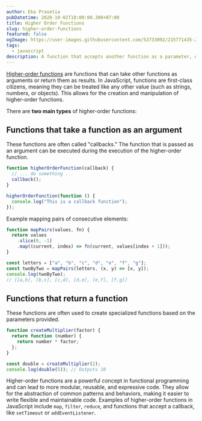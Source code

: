 ```yaml
---
author: Eka Prasetia
pubDatetime: 2020-10-02T18:00:00.300+07:00
title: Higher Order Functions
slug: higher-order-functions
featured: false
ogImage: https://user-images.githubusercontent.com/53733092/215771435-25408246-2309-4f8b-a781-1f3d93bdf0ec.png
tags:
  - javascript
description: A function that accepts another function as a parameter, or returns another function.
---
```


[Higher-order functions](https://en.wikipedia.org/wiki/Higher-order_function) are functions that can take other functions as arguments or return them as results. In JavaScript, functions are first-class citizens, meaning they can be treated like any other value (such as strings, numbers, or objects). This allows for the creation and manipulation of higher-order functions.

There are **two main types** of higher-order functions:

## Functions that take a function as an argument

These functions are often called "callbacks." The function that is passed as an argument can be executed during the execution of the higher-order function.

```javascript
function higherOrderFunction(callback) {
  // ... do something ...
  callback();
}

higherOrderFunction(function () {
  console.log("This is a callback function");
});
```

Example mapping pairs of consecutive elements:

```javascript
function mapPairs(values, fn) {
  return values
    .slice(0, -1)
    .map((current, index) => fn(current, values[index + 1]));
}

const letters = ["a", "b", "c", "d", "e", "f", "g"];
const twoByTwo = mapPairs(letters, (x, y) => [x, y]);
console.log(twoByTwo);
// [[a,b], [b,c], [c,d], [d,e], [e,f], [f,g]]
```

## Functions that return a function

These functions are often used to create specialized functions based on the parameters provided.

```javascript
function createMultiplier(factor) {
  return function (number) {
    return number * factor;
  };
}

const double = createMultiplier(2);
console.log(double(5)); // Outputs 10
```

Higher-order functions are a powerful concept in functional programming and can lead to more modular, reusable, and expressive code. They allow for the abstraction of common patterns and behaviors, making it easier to write flexible and maintainable code. Examples of higher-order functions in JavaScript include `map`, `filter`, `reduce`, and functions that accept a callback, like `setTimeout` or `addEventListener`.
